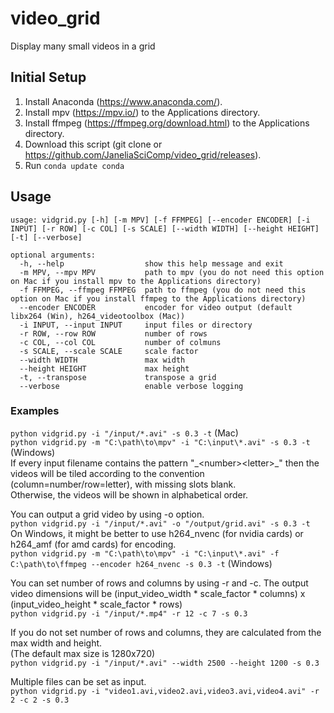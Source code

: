 # video_grid
Display many small videos in a grid

## Initial Setup  
1. Install Anaconda (https://www.anaconda.com/).
2. Install mpv (https://mpv.io/) to the Applications directory.
2. Install ffmpeg (https://ffmpeg.org/download.html) to the Applications directory.
3. Download this script (git clone or https://github.com/JaneliaSciComp/video_grid/releases).
4. Run ```conda update conda```

## Usage  
```
usage: vidgrid.py [-h] [-m MPV] [-f FFMPEG] [--encoder ENCODER] [-i INPUT] [-r ROW] [-c COL] [-s SCALE] [--width WIDTH] [--height HEIGHT] [-t] [--verbose]

optional arguments:
  -h, --help                  show this help message and exit
  -m MPV, --mpv MPV           path to mpv (you do not need this option on Mac if you install mpv to the Applications directory)
  -f FFMPEG, --ffmpeg FFMPEG  path to ffmpeg (you do not need this option on Mac if you install ffmpeg to the Applications directory)
  --encoder ENCODER           encoder for video output (default libx264 (Win), h264_videotoolbox (Mac))
  -i INPUT, --input INPUT     input files or directory
  -r ROW, --row ROW           number of rows
  -c COL, --col COL           number of colmuns
  -s SCALE, --scale SCALE     scale factor
  --width WIDTH               max width
  --height HEIGHT             max height
  -t, --transpose             transpose a grid
  --verbose                   enable verbose logging
```

### Examples
```python vidgrid.py -i "/input/*.avi" -s 0.3 -t``` (Mac)  
```python vidgrid.py -m "C:\path\to\mpv" -i "C:\input\*.avi" -s 0.3 -t``` (Windows)  
If every input filename contains the pattern "\_\<number\>\<letter\>\_" then the videos will be tiled according to the convention (column=number/row=letter), with missing slots blank.  
Otherwise, the videos will be shown in alphabetical order.   

You can output a grid video by using -o option.  
```python vidgrid.py -i "/input/*.avi" -o "/output/grid.avi" -s 0.3 -t```  
On Windows, it might be better to use h264_nvenc (for nvidia cards) or h264_amf (for amd cards) for encoding.  
```python vidgrid.py -m "C:\path\to\mpv" -i "C:\input\*.avi" -f C:\path\to\ffmpeg --encoder h264_nvenc -s 0.3 -t``` (Windows)  
  
You can set number of rows and columns by using -r and -c. The output video dimensions will be (input_video_width * scale_factor * columns) x (input_video_height * scale_factor * rows)  
```python vidgrid.py -i "/input/*.mp4" -r 12 -c 7 -s 0.3```  

If you do not set number of rows and columns, they are calculated from the max width and height.  
(The default max size is 1280x720)  
```python vidgrid.py -i "/input/*.avi" --width 2500 --height 1200 -s 0.3```  
  
Multiple files can be set as input.  
```python vidgrid.py -i "video1.avi,video2.avi,video3.avi,video4.avi" -r 2 -c 2 -s 0.3```  